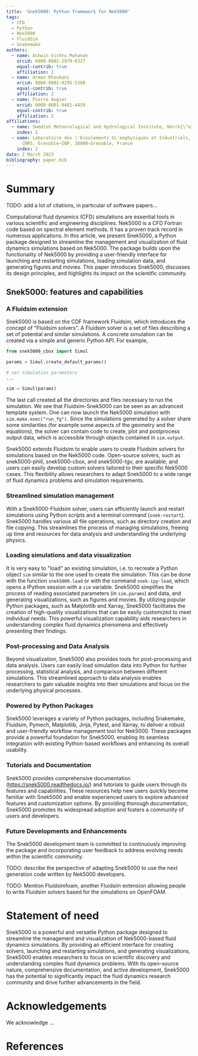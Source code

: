 ```yaml
---
title: 'Snek5000: Python framework for Nek5000'
tags:
  - CFD
  - Python
  - Nek5000
  - FluidSim
  - Snakemake
authors:
  - name: Ashwin Vishnu Mohanan
    orcid: 0000-0002-2979-6327
    equal-contrib: true
    affiliation: 1
  - name: Arman Khoubani
    orcid: 0000-0002-0295-5308
    equal-contrib: true
    affiliation: 2
  - name: Pierre Augier
    orcid: 0000-0001-9481-4459
    equal-contrib: true
    affiliation: 2
affiliations:
  - name: Swedish Meteorological and Hydrological Institute, Norrk{\"o}ping, Sweden
    index: 1
  - name: Laboratoire des \'Ecoulements G\'eophysiques et Industriels, Universit\'e~Grenoble~Alpes,
      CNRS, Grenoble~INP, 38000~Grenoble, France
    index: 2
date: 2 March 2023
bibliography: paper.bib
---
```


# Summary

TODO: add a lot of citations, in particular of software papers...

Computational fluid dynamics (CFD) simulations are essential tools in various scientific
and engineering disciplines. Nek5000 is a CFD Fortran code based on spectral element
methods. It has a proven track record in numerous applications. In this article, we
present Snek5000, a Python package designed to streamline the management and
visualization of fluid dynamics simulations based on Nek5000. The package builds upon
the functionality of Nek5000 by providing a user-friendly interface for launching and
restarting simulations, loading simulation data, and generating figures and movies. This
paper introduces Snek5000, discusses its design principles, and highlights its impact on
the scientific community.

## Snek5000: features and capabilities

### A Fluidsim extension

Snek5000 is based on the CDF framework Fluidsim, which introduces the concept of
"Fluidsim solvers". A Fluidsim solver is a set of files describing a set of potential
and similar simulations. A concrete simulation can be created via a simple and generic
Python API. For example,

```python
from snek5000_cbox import Simul

params = Simul.create_default_params()

# set simulation parameters
...

sim = Simul(params)
```

The last call created all the directories and files necessary to run the simulation. We
see that Fluidsim-Snek5000 can be seen as an advanced template system. One can now
launch the Nek5000 simulation with `sim.make.exec("run_fg")`. Since the simulations
generated by a solver share some similarities (for example some aspects of the geometry
and the equations), the solver can contain code to create, plot and postprocess output
data, which is accessible through objects contained in `sim.output`.

Snek5000 extends Fluidsim to enable users to create Fluidsim solvers for simulations
based on the Nek5000 code. Open-source solvers, such as snek5000-phill, snek5000-cbox,
and snek5000-tgv, are available, and users can easily develop custom solvers tailored to
their specific Nek5000 cases. This flexibility allows researchers to adapt Snek5000 to a
wide range of fluid dynamics problems and simulation requirements.

### Streamlined simulation management

With a Snek5000-Fluidsim solver, users can efficiently launch and restart simulations
using Python scripts and a terminal command (`snek-restart`). Snek5000 handles various
all file operations, such as directory creation and file copying. This streamlines the
process of managing simulations, freeing up time and resources for data analysis and
understanding the underlying physics.

### Loading simulations and data visualization

It is very easy to "load" an existing simulation, i.e. to recreate a Python object `sim`
similar to the one used to create the simulation. This can be done with the function
`snek5000.load` or with the command `snek-ipy-load`, which opens a IPython session with
a `sim` variable. Snek5000 simplifies the process of reading associated parameters (in
`sim.params`) and data, and generating visualizations, such as figures and movies. By
utilizing popular Python packages, such as Matplotlib and Xarray, Snek5000 facilitates
the creation of high-quality visualizations that can be easily customized to meet
individual needs. This powerful visualization capability aids researchers in
understanding complex fluid dynamics phenomena and effectively presenting their
findings.

### Post-processing and Data Analysis

Beyond visualization, Snek5000 also provides tools for post-processing and data
analysis. Users can easily load simulation data into Python for further processing,
statistical analysis, and comparison between different simulations. This streamlined
approach to data analysis enables researchers to gain valuable insights into their
simulations and focus on the underlying physical processes.

### Powered by Python Packages

Snek5000 leverages a variety of Python packages, including Snakemake, Fluidsim, Pymech,
Matplotlib, Jinja, Pytest, and Xarray, to deliver a robust and user-friendly workflow
management tool for Nek5000. These packages provide a powerful foundation for Snek5000,
enabling its seamless integration with existing Python-based workflows and enhancing its
overall usability.

### Tutorials and Documentation

Snek5000 provides comprehensive documentation (https://snek5000.readthedocs.io/) and
tutorials to guide users through its features and capabilities. These resources help new
users quickly become familiar with Snek5000 and enable experienced users to explore
advanced features and customization options. By providing thorough documentation,
Snek5000 promotes its widespread adoption and fosters a community of users and
developers.

### Future Developments and Enhancements

The Snek5000 development team is committed to continuously improving the package and
incorporating user feedback to address evolving needs within the scientific community.

TODO: describe the perspective of adapting Snek5000 to use the next generation code
written by Nek5000 developers.

TODO: Mention Fluidsimfoam, another Fluidsim extension allowing people to write Fluidsim
solvers based for the simulations on OpenFOAM.

# Statement of need

Snek5000 is a powerful and versatile Python package designed to streamline the
management and visualization of Nek5000-based fluid dynamics simulations. By providing
an efficient interface for creating solvers, launching and restarting simulations, and
generating visualizations, Snek5000 enables researchers to focus on scientific discovery
and understanding complex fluid dynamics problems. With its open-source nature,
comprehensive documentation, and active development, Snek5000 has the potential to
significantly impact the fluid dynamics research community and drive further
advancements in the field.

# Acknowledgements

We acknowledge ...

# References
